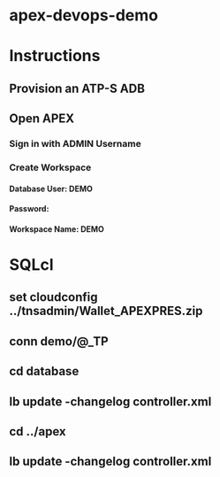 # apex-devops-demo

# Instructions
## Provision an ATP-S ADB
## Open APEX
### Sign in with ADMIN Username
### Create Workspace
#### Database User: DEMO
#### Password: <Secure Password>
#### Workspace Name: DEMO

# SQLcl
## set cloudconfig ../tnsadmin/Wallet_APEXPRES.zip
## conn demo/<Secure Password>@<DB>_TP
## cd database
## lb update -changelog controller.xml
## cd ../apex
## lb update -changelog controller.xml